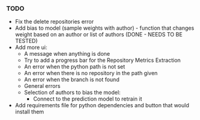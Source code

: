 ### TODO

- Fix the delete repositories error
- Add bias to model (sample weights with author) - function that changes weight based on an author or list of authors (DONE - NEEDS TO BE TESTED)
- Add more ui:
  - A message when anything is done
  - Try to add a progress bar for the Repository Metrics Extraction
  - An error when the python path is not set
  - An error when there is no repository in the path given
  - An error when the branch is not found
  - General errors
  - Selection of authors to bias the model:
    - Connect to the prediction model to retrain it
- Add requirements file for python dependencies and button that would install them